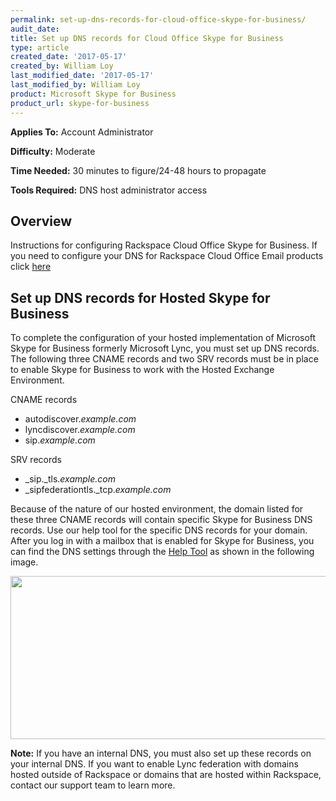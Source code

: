 ```yaml
---
permalink: set-up-dns-records-for-cloud-office-skype-for-business/
audit_date:
title: Set up DNS records for Cloud Office Skype for Business
type: article
created_date: '2017-05-17'
created_by: William Loy
last_modified_date: '2017-05-17'
last_modified_by: William Loy
product: Microsoft Skype for Business
product_url: skype-for-business
---
```


**Applies To:** Account Administrator

**Difficulty:** Moderate

**Time Needed:** 30 minutes to figure/24-48 hours to propagate

**Tools Required:** DNS host administrator access

## Overview
Instructions for configuring Rackspace Cloud Office Skype for Business. If you need to configure your DNS for Rackspace Cloud Office Email products click [here](https://support.rackspace.com/how-to/set-up-dns-records-for-cloud-office-email-and-skype-for-business)

## **Set up DNS records for Hosted Skype for Business**

To complete the configuration of your hosted implementation of Microsoft
Skype for Business formerly Microsoft Lync, you must set up DNS records.
The following three CNAME records and two SRV records must be in place
to enable Skype for Business to work with the Hosted Exchange
Environment.

CNAME records

-   autodiscover.*example.com*
-   lyncdiscover.*example.com*
-   sip.*example.com*

SRV records

-   \_sip.\_tls.*example.com*
-   \_sipfederationtls.\_tcp.*example.com*

Because of the nature of our hosted environment, the domain listed for
these three CNAME records will contain specific Skype for Business DNS
records. Use our help tool for the specific DNS records for your domain.
After you log in with a mailbox that is enabled for Skype for Business,
you can find the DNS settings through the [Help
Tool](https://emailhelp.rackspace.com/) as shown in the following image.

<img src="{% asset_path skype-for-business/set-up-dns-records-for-cloud-office-email-and-skype-for-business/SkypeforBusinessa.png %}" width="656" height="261" />

**Note:** If you have an internal DNS, you must also set up these records on your internal DNS. If you want to enable Lync federation with domains hosted outside of Rackspace or domains that are hosted within Rackspace, contact our support team to learn more.
